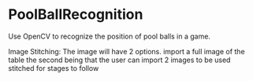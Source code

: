 # PoolBallRecognition
Use OpenCV to recognize the position of pool balls in a game.


Image Stitching: 
The image will have 2 options.
import a full image of the table
the second being that the user can import 2 images to be used stitched for stages to follow

